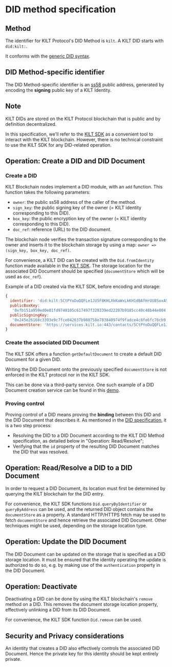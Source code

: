 # DID method specification

## Method

The identifier for KILT Protocol's DID Method is `kilt`.
A KILT DID starts with `did:kilt:`.

It conforms with the [generic DID syntax](https://w3c-ccg.github.io/did-spec/#generic-did-syntax).

## DID Method-specific identifier

The DID Method-specific identifier is an [ss58](https://github.com/paritytech/substrate/wiki/External-Address-Format-(SS58)) public address, generated by encoding the **signing** public key of a KILT Identity.

## Note

KILT DIDs are stored on the KILT Protocol blockchain that is public and by definition decentralized.

In this specification, we'll refer to the [KILT SDK](https://github.com/KILTprotocol/sdk-js) as a convenient tool to interact with the KILT blockchain. However, there is no technical constraint to use the KILT SDK for any DID-related operation.

## Operation: Create a DID and DID Document

### Create a DID

KILT Blockchain nodes implement a DID module, with an `add` function.
This function takes the following parameters:

- `owner`: the public ss58 address of the caller of the method.
- `sign_key`: the public signing key of the owner (= KILT identity corresponding to this DID).
- `box_key`: the public encryption key of the owner (= KILT identity corresponding to this DID).
- `doc_ref`: reference (URL) to the DID document.

The blockchain node verifies the transaction signature corresponding to the owner and inserts it to the blockchain storage by using a map:
`owner => (sign_key, box_key, doc_ref)`.

For convenience, a KILT DID can be created with the `Did.fromIdentity` function made available in the [KILT SDK](https://github.com/KILTprotocol/sdk-js).
The storage location for the associated DID Document should be specified (`documentStore` which will be used as `doc_ref`).

Example of a DID created via the KILT SDK, before encoding and storage:

```javascript
{
  identifier: 'did:kilt:5CtPYoDuQQFLe1JU5F8KHLXkKaWxLkKH1dBAfHrUU8SoxASr',
  publicBoxKey:
   '0xfb151a959ed0e01fd9748105c617497f329339ed22207b9185cc40c48b44e004',
  publicSigningKey:
   '0x245e26168c3393e9c7fce042637b980758e783840974f9fadce4c8fe6fc76cb9',
  documentStore: 'https://services.kilt.io:443/contacts/5CtPYoDuQQFLe1JU5F8KHLXkKaWxLkKH1dBAfHrUU8SoxASr'
}
```

### Create the associated DID Document

The KILT SDK offers a function `getDefaultDocument` to create a default DID Document for a given DID.

Writing the DID Document onto the previously specified `documentStore` is not enforced in the KILT protocol nor in the KILT SDK.

This can be done via a third-party service. One such example of a DID Document creation service can be found in this [demo](https://demo.kilt.io/dashboard).

### Proving control

Proving control of a DID means proving the **binding** between this DID and the DID Document that describes it.
As mentioned in the [DID specification](https://w3c-ccg.github.io/did-spec/#proving-control-of-a-did-and-did-document), it is a two step process:

- Resolving the DID to a DID Document according to the KILT DID Method specification, as detailed below in "Operation: Read/Resolve";
- Verifying that the `id` property of the resulting DID Document matches the DID that was resolved.

## Operation: Read/Resolve a DID to a DID Document

In order to request a DID Document, its location must first be determined by querying the KILT blockchain for the DID entry.

For convenience, the KILT SDK functions `Did.queryByIdentifier` or `queryByAddress` can be used, and the returned DID object contains the `documentStore` as a property.
A standard HTTP/HTTPS fetch may be used to fetch `documentStore` and hence retrieve the associated DID Document. Other techniques might be used, depending on the storage location type.

## Operation: Update the DID Document

The DID Document can be updated on the storage that is specified as a DID storage location.
It must be ensured that the identity operating the update is authorized to do so, e.g. by making use of the `authentication` property in the DID Document.

## Operation: Deactivate

Deactivating a DID can be done by using the KILT blockchain's `remove` method on a DID.
This removes the document storage location property, effectively unlinking a DID from its DID Document.

For convenience, the KILT SDK function `Did.remove` can be used.

## Security and Privacy considerations

An identity that creates a DID also effectively controls the associated DID Document.
Hence the private key for this identity should be kept entirely private.